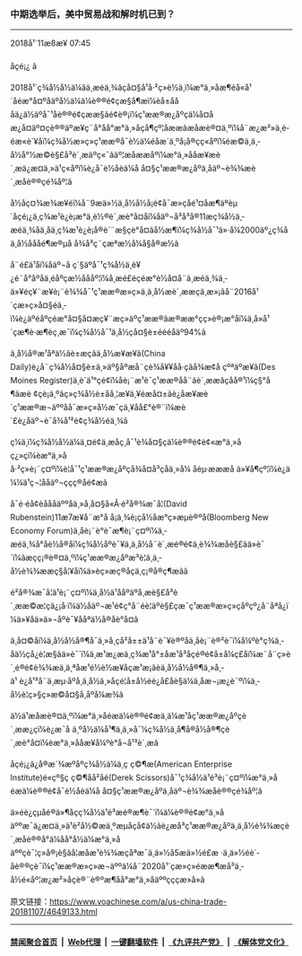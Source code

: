 ### 中期选举后，美中贸易战和解时机已到？
------------------------

<div class="published">
 <span class="date" title="ä¸­å½æ¶é´">
  <time datetime="2018-11-08T07:45:57+08:00">
   2018å¹´11æ8æ¥ 07:45
  </time>
 </span>
</div>
<br/>
<div class="wsw">
 <span class="dateline">
  åçé¡¿ â
 </span>
 <p>
  2018å¹´ç¾å½å½ä¼âä¸­æéä¸¾âçå¤§å¹å·²ç»è½ä¸ï¼æ°ä¸»åæ¶éå«å¹´åéæ°å¤ºåäºå½ä¼ä¼è®®é¢çæ§å¶æï¼èå±åååä¿ä½äºå¯¹åè®®é¢çææ§ãé¢è®¡ï¼ç¹ææ®æ¿åºçä¼å¤åæ¿å¤äº¤çè®®äºæ¥ç¨å°åå°æ°ä¸»åçå¶çº¦åææãæåæè®¤ä¸ºï¼å¨æ¿æ²»ä¸é­éæ«è´¥åï¼ç¾å½æ»ç»ç¹ææ®å¯è½ä¼éåæ´ä¸ºå¡å®çç«åºï¼éæ©ä¸ä¸­å½å°½æ©è§£å³è´¸æäºç«¯ãäº¦æåææåºï¼æ°ä¸»ååæ¥æè´¸æä¿æ¤ä¸»ä¹ç«åºï¼è¿å¯è½åèä¼å å¤§ç¹ææ®æ¿åºä¸åäº¬è¾¾æè´¸æåè®®çé¾åº¦ã
 </p>
 <p>
  å½­åç¤¾æ¾æ¥éï¼å¨9æä»½ä¸­å½å½å¡é¢å¯æ»çåé¹¤åæ¶äºèµ´åçé¡¿ä¸ç¾æ¹è¿è¡æ°ä¸è½®è´¸æè°å¤åï¼åäº¬å³å³å®11æç¾å½ä¸­æéä¸¾åä¸åä¸ç¾æ¹è¿è¡å®è´¨æ§çè°å¤ãå½æ¶ï¼ç¾å½å¯¹ä»·å¼2000äº¿ç¾åä¸­å½åååé¶æ®µå å¾å³ç¨çæªæ½å¼å§å®æ½ã
 </p>
 <p>
  å¨é£ä¹åï¼åäº¬å ç´§äºå¯¹ç¾å½ä¸­è¥¿é¨å°åºåä¸éåºçæ½åååº¦ï¼å¸æé£éçéæ°è½å¤å¨ä¸­æéä¸¾ä¸­ä»¥éç¥¨æ¥è¡¨è¾¾å¯¹ç¹ææ®æ»ç»ä¸ä¸­å½æè´¸ææçä¸æ»¡ãå¨2016å¹´çæ»ç»å¤§éä¸­ï¼è¿äºéåºçéæ°å¤§å¤æç¥¨æç»äºç¹ææ®ãæ®ææ°çç»è®¡æ°å­ï¼ä¸å»å¹´çæ¶è·æ¶èç¸æ¯ï¼ç¾å½å¯¹ä¸­å½çå¤§è±éééåäº94%ã
 </p>
 <p>
  ä¸­å½å®æ¹åªä½ãè±æçãä¸­å½æ¥æ¥ã(China Daily)è¿å¨ç¾å½å¤§è±ä¸»äº§åºæå¨çè¾å¥¥åå·çãå¾æ¢å çºªäºæ¥ã(Des Moines Register)ä¸è´­ä¹°çé¢ï¼åè¡¨æ¹è¯ç¹ææ®åå¨âè´¸ææâçåå®¹ï¼ç§°å¶âæè ¢çè¡ä¸ºâç»ç¾å½è±åå¸¦æ¥ä¸¥éæå¤±ãè¿åæ¥æè´ç¹ææ®æ¬äººåå¯æ»ç»å½­æ¯çä¸¥åå£°è®¨ï¼æè´£è¿åäº¬è¯å¾å¹²é¢ç¾å½éä¸¾ã
 </p>
 <p>
  ç¼ä¸ï¼ç¾å½å½ä¼ä¸¤é¢ä¸­æåç¸å¯¹è¾å¤§çä¼è®®é¢è¢«æ°ä¸»åç¿»çï¼èæ°ä¸»åå·²ç»è¡¨ç¤ºï¼è¦å¯¹ç¹ææ®æ¿åºçå¾å¤å³ç­åä¸»å¼ åèµ·æææå ä»¥å¶çº¦ï¼è¿ä¼¼ä¹ç¬¦ååäº¬ççç®åé¢æã
 </p>
 <p>
  å¯é·éå¢èåååäººåä¸»å¸­å¤§å«Â·é²å®¾æ¯å¦(David Rubenstein)11æ7æ¥å¨æ°å å¡ä¸¾è¡çå½­åæ°ç»æµè®ºå(Bloomberg New Economy Forum)ä¸åè¡¨è°è¯æ¶è¡¨ç¤ºï¼ä¸­æéä¸¾å°åè½å®åï¼ç¾å½åºè¯¥ä¸ä¸­å½å¨è´¸æé®é¢ä¸è¾¾æåè§£ãä»è¯´ï¼âæçç¡®è®¤ä¸ºï¼ç¹ææ®æ¿åºæ³è¦ä¸ä¸­å½è¾¾ææç§å¦¥åï¼ä»èç»æç®åçä¸ç¡®å®ç¶æãâ
 </p>
 <p>
  é²å®¾æ¯å¦ä¹è¡¨ç¤ºï¼ä¸­å½ä¹ååºäºå¸æè§£å³è´¸ææ©æ¦çä¿¡å·ï¼ä½åäº¬æ¹é¢ç°å¨éè¦äºè§£çæ¯ç¹ææ®æ»ç»çåºçº¿å¨åªå¿ï¼ä»¥åä»ä»¬åºè¯¥ååªä½å®åè°å¤ã
 </p>
 <p>
  ä¸å¤©åï¼ä¸­å½å½å®¶å¯ä¸»å¸­çå²å±±ä¹å¨è¯¥è®ºåä¸åè¡¨è®²è¯ï¼å¼ºè°ç¾ä¸­åä½çå¿è¦æ§ãä»è¯´ï¼ä¸­æ¹æ¿æä¸ç¾æ¹å°±åæ¹å³åçé®é¢å±å¼ç£åï¼æ¨å¨ç»è´¸é®é¢è¾¾æä¸ä¸ªåæ¹é½è½æ¥åçæ¹æ¡ãèä¸­å½å½å®¶ä¸»å¸­ä¹ è¿å¹³å¨ä¸æµ·åºå¸­ä¸­å½ä¸»åçé¦å±å½éè¿å£åè§ä¼ä¸åæ¬¡æ¿è¯ºï¼ä¸­å½è¦ç»§ç»­æ©å¤§å¸åºå¼æ¾ã
 </p>
 <p>
  ä½ä¹æåæè®¤ä¸ºï¼æ°ä¸»åéæä¼è®®é¢æä¸ä¼æ¹åç¹ææ®æ¿åºçè´¸ææ¿ç­ï¼è¿æ¯å ä¸ºå½ä¼å¹¶ä¸ä¸»å¯¼ç¾å½ä¸å¶å®å½å®¶çè´¸æè°å¤ï¼èæ°ä¸»ååæ¥å¼ºè°å¬å¹³è´¸æã
 </p>
 <p>
  åçé¡¿ä¿å®æ´¾æºåºç¾å½ä¼ä¸ç ç©¶æ(American Enterprise Institute)é«çº§ç ç©¶åå²åé(Derek Scissors)å¯¹ç¾å½ä¹é³è¡¨ç¤ºï¼æ°ä¸»åéæä¼è®®é¢å¯è½åèä¼å å¤§ç¹ææ®æ¿åºä¸åäº¬è¾¾æåè®®çé¾åº¦ã
 </p>
 <p>
  ä»éè¿çµå­é®ä»¶åç­ç¾å½ä¹é³æé®æ¶è¯´ï¼ä¼è®®é¢æ°ä¸»åäººæ¯ä¿æ¤ä¸»ä¹è²å½©æä¸ºæµåçå¢ä½ãè¿æå³ç¹ææ®æ¿åºä¸ä¸­å½è¾¾æçè´¸æåè®®å°ä¼åå°å½ä¼æ°ä¸»åäººçè¯¦ç»å®¡è§ãå¦æåæ¹è¾¾æçåªæ¯ä¸ä»½å5æä»½é£æ ·ä¸ä»½éè´­åè®®çè¯ï¼ç¹ææ®æ»ç»æ¬äººä¼å¨2020å¹´çæ»ç»éææ¶æå³ä¸­å½é«åº¦æ¿æ²»åçè®¨è®ºæ¶åå°æ°ä¸»åäººçççæ»å»ã
 </p>
 <p>
 </p>
</div>

原文链接：https://www.voachinese.com/a/us-china-trade-20181107/4649133.html


------------------------
#### [禁闻聚合首页](https://github.com/gfw-breaker/banned-news/blob/master/README.md) &nbsp;|&nbsp; [Web代理](https://github.com/gfw-breaker/open-proxy/blob/master/README.md) &nbsp;|&nbsp;  [一键翻墙软件](https://github.com/gfw-breaker/nogfw/blob/master/README.md) &nbsp;|&nbsp; [《九评共产党》](https://github.com/gfw-breaker/9ping.md/blob/master/README.md#九评之一评共产党是什么) &nbsp;|&nbsp; [《解体党文化》](https://github.com/gfw-breaker/jtdwh.md/blob/master/README.md#绪论)